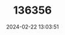 ---
title: "136356"
category: "Dyacopterus brooksi"
draft: false
date: 2024-02-22 13:03:51
languages:
  English: ["Brooks’s Dyak Fruit Bat"]
---
